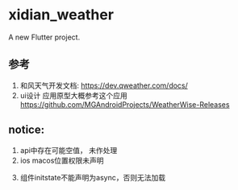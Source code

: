 # xidian_weather

A new Flutter project.

## 参考
1. 和风天气开发文档: https://dev.qweather.com/docs/
2. ui设计 应用原型大概参考这个应用 https://github.com/MGAndroidProjects/WeatherWise-Releases

## notice:
1. api中存在可能空值， 未作处理
2. ios macos位置权限未声明
<!-- // 3. sqlite 实现savedCity增删改查 -->
<!-- 4. test 可能出错，要注释掉sp的初始化 -->
3. 组件initstate不能声明为async，否则无法加载